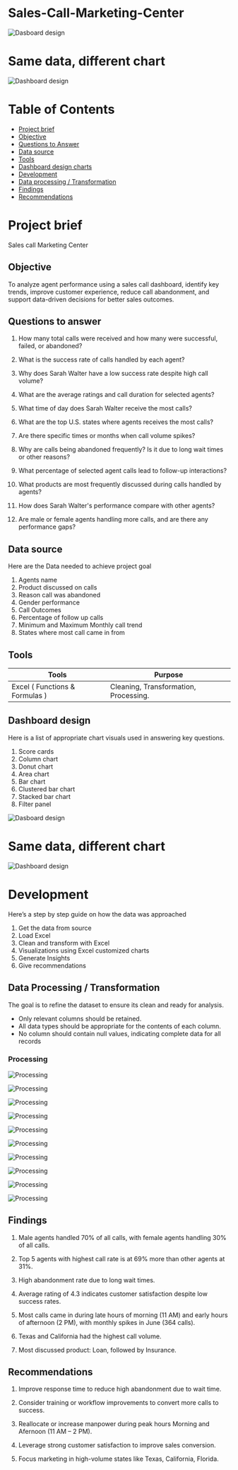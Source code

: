 # Sales-Call-Marketing-Center


![Dasboard design](images/sales%20and%20marketing%20report.gif)



# Same data, different chart

![Dashboard design](images/forlikedin.gif)



# Table of Contents


- [Project brief](#Project-brief)
- [Objective](#Objective)
- [Questions to Answer](#Questions-to-Answer)
- [Data source](#Data-source)
- [Tools](#Tools)
- [Dashboard design charts](#Dashboard-design-charts)
- [Development](#Developments)
- [Data processing / Transformation](#Data-processing-Transformation)
- [Findings](#Findings)
- [Recommendations](#Recommendations)


# Project brief
Sales call Marketing Center

## Objective
To analyze agent performance using a sales call dashboard, identify key trends, improve customer experience, reduce call abandonment, and support data-driven decisions for better sales outcomes.

## Questions to answer

1.  How many total calls were received and how many were successful, failed, or abandoned?

2.  What is the success rate of calls handled by each agent?

3.  Why does Sarah Walter have a low success rate despite high call volume?

4.  What are the average ratings and call duration for selected agents?

5.  What time of day does Sarah Walter receive the most calls?

6.  What are the top U.S. states where agents receives the most calls?

7.  Are there specific times or months when call volume spikes?

8.  Why are calls being abandoned frequently? Is it due to long wait times or other reasons?

9.  What percentage of selected agent calls lead to follow-up interactions?

10.  What products are most frequently discussed during calls handled by agents?

11.  How does Sarah Walter's performance compare with other agents?

12.  Are male or female agents handling more calls, and are there any performance gaps?

## Data source
Here are the Data needed to achieve project goal

1.  Agents name
2.  Product discussed on calls
3.  Reason call was abandoned
4.  Gender performance
5.  Call Outcomes
6.  Percentage of follow up calls
7.  Minimum and Maximum Monthly call trend
8.  States where most call came in from

## Tools

| Tools | Purpose | 
| --- | --- | 
| Excel ( Functions & Formulas ) |  Cleaning, Transformation, Processing. |


## Dashboard design

Here is a list of appropriate chart visuals used in answering key questions.
1.	Score cards
2.	Column chart
3.	Donut chart
4.	Area chart
5.	Bar chart
6.	Clustered bar chart
7.	Stacked bar chart
8.	Filter panel

![Dasboard design](images/Call%20center%20Report.PNG)


# Same data, different chart

![Dashboard design](images/For%20LinkedIn.PNG)

# Development

Here’s a step by step guide on how the data was approached 

1.	Get the data from source
2.	Load Excel
3.	Clean and transform with Excel
4.	Visualizations using Excel customized charts
5.	Generate Insights
6.	Give recommendations 

## Data Processing / Transformation

The goal is to refine the dataset to ensure its clean and ready for analysis.

- Only relevant columns should be retained.
- All data types should be appropriate for the contents of each column.
- No column should contain null values, indicating complete data for all records

### Processing 

![Processing](images/001.PNG)


![Processing](images/002.PNG)


![Processing](images/003.PNG)


![Processing](images/004.PNG)


![Processing](images/005.PNG)


![Processing](images/006.PNG)


![Processing](images/007.PNG)


![Processing](images/008.PNG)


![Processing](images/009.PNG)


![Processing](images/010.PNG)

## Findings

1.	Male agents handled 70% of all calls, with female agents handling 30% of all calls.

2.	Top 5 agents with highest call rate is at 69% more than other agents at 31%.

3.  High abandonment rate due to long wait times.

4.  Average rating of 4.3 indicates customer satisfaction despite low success rates.

5.  Most calls came in during late hours of morning (11 AM) and early hours of afternoon (2 PM), with monthly spikes in June (364 calls).

6.  Texas and California had the highest call volume.

7.  Most discussed product: Loan, followed by Insurance.


## Recommendations

1.	Improve response time to reduce high abandonment due to wait time.

2.  Consider training or workflow improvements to convert more calls to success.

3.  Reallocate or increase manpower during peak hours Morning and Afernoon (11 AM – 2 PM).

4.  Leverage strong customer satisfaction to improve sales conversion.

5.  Focus marketing in high-volume states like Texas, California, Florida.






